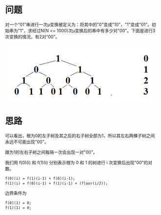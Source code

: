# 问题
对一个“01”串进行一次μ变换被定义为：将其中的"0"变成"10"，"1"变成"01"。初始串为"1"，求经过N(N <= 1000)次μ变换后的串中有多少对"00"。下面是进行3次变换的情况，有2对“00”。

![image](./1.png)

# 思路
可以看出，根为0的左子树及其之后的右子树全部为1，所以其左右两棵子树之间永远不可能出现"00"。

跟为1的左右子树之间每隔一次会出现一对"00"。

我们用 f(0)(i) 和 f(1)(i) 分别表示根为 0 和 1 的树进行 i 次变换后出现"00"的对数。

````
f(0)(i) = f(1)(i-1) + f(0)(i-1);
f(1)(i) = f(0)(i-1) + f(1)(i-1) + (floor(i/2));
````

边界条件为

````
f(0)(1) = 0;
f(1)(1) = 0;
````




